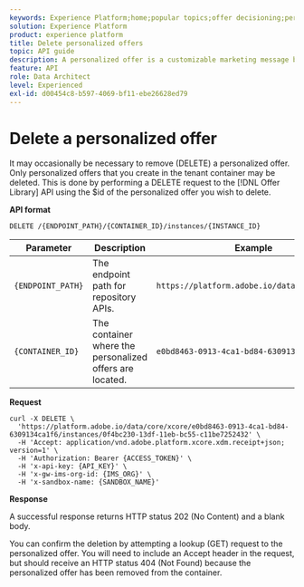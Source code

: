 ```yaml
---
keywords: Experience Platform;home;popular topics;offer decisioning;personalized offers;delete;delete personalized offers
solution: Experience Platform
product: experience platform
title: Delete personalized offers
topic: API guide
description: A personalized offer is a customizable marketing message based on eligibility rules and constraints.
feature: API
role: Data Architect
level: Experienced
exl-id: d00454c8-b597-4069-bf11-ebe26628ed79
---
```

# Delete a personalized offer

It may occasionally be necessary to remove (DELETE) a personalized offer. Only personalized offers that you create in the tenant container may be deleted. This is done by performing a DELETE request to the [!DNL Offer Library] API using the $id of the personalized offer you wish to delete.

**API format**

```http
DELETE /{ENDPOINT_PATH}/{CONTAINER_ID}/instances/{INSTANCE_ID}
```

| Parameter | Description | Example |
| --------- | ----------- | ------- |
| `{ENDPOINT_PATH}` | The endpoint path for repository APIs. | `https://platform.adobe.io/data/core/xcore/` |
| `{CONTAINER_ID}` | The container where the personalized offers are located. | `e0bd8463-0913-4ca1-bd84-6309134ca1f6` |

**Request**

```shell
curl -X DELETE \
  'https://platform.adobe.io/data/core/xcore/e0bd8463-0913-4ca1-bd84-6309134ca1f6/instances/0f4bc230-13df-11eb-bc55-c11be7252432' \
  -H 'Accept: application/vnd.adobe.platform.xcore.xdm.receipt+json; version=1' \
  -H 'Authorization: Bearer {ACCESS_TOKEN}' \
  -H 'x-api-key: {API_KEY}' \
  -H 'x-gw-ims-org-id: {IMS_ORG}' \
  -H 'x-sandbox-name: {SANDBOX_NAME}'
```

**Response**

A successful response returns HTTP status 202 (No Content) and a blank body.

You can confirm the deletion by attempting a lookup (GET) request to the personalized offer. You will need to include an Accept header in the request, but should receive an HTTP status 404 (Not Found) because the personalized offer has been removed from the container.
